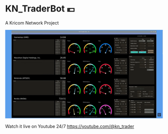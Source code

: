 # KN_TraderBot 💶
A Kricom Network Project

![KN_TraderBot Preview](https://github.com/Eveneo/KN_TraderBot/blob/main/KN_TraderBot_AI_Preview_beta_v0.0.2.png)

Watch it live on Youtube 24/7
https://youtube.com/@kn_trader
